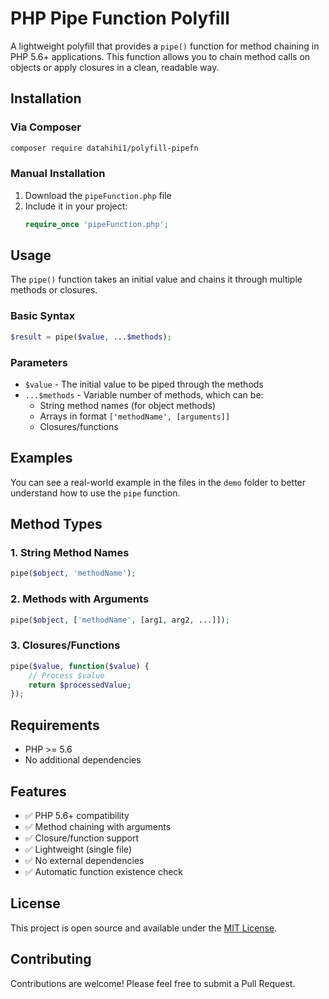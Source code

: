 # PHP Pipe Function Polyfill

A lightweight polyfill that provides a `pipe()` function for method chaining in PHP 5.6+ applications. This function allows you to chain method calls on objects or apply closures in a clean, readable way.

## Installation

### Via Composer

```bash
composer require datahihi1/polyfill-pipefn
```

### Manual Installation

1. Download the `pipeFunction.php` file
2. Include it in your project:
   ```php
   require_once 'pipeFunction.php';
   ```

## Usage

The `pipe()` function takes an initial value and chains it through multiple methods or closures.

### Basic Syntax

```php
$result = pipe($value, ...$methods);
```

### Parameters

- `$value` - The initial value to be piped through the methods
- `...$methods` - Variable number of methods, which can be:
  - String method names (for object methods)
  - Arrays in format `['methodName', [arguments]]`
  - Closures/functions

## Examples

You can see a real-world example in the files in the `demo` folder to better understand how to use the `pipe` function.

## Method Types

### 1. String Method Names
```php
pipe($object, 'methodName');
```

### 2. Methods with Arguments
```php
pipe($object, ['methodName', [arg1, arg2, ...]]);
```

### 3. Closures/Functions
```php
pipe($value, function($value) {
    // Process $value
    return $processedValue;
});
```

## Requirements

- PHP >= 5.6
- No additional dependencies

## Features

- ✅ PHP 5.6+ compatibility
- ✅ Method chaining with arguments
- ✅ Closure/function support
- ✅ Lightweight (single file)
- ✅ No external dependencies
- ✅ Automatic function existence check

## License

This project is open source and available under the [MIT License](LICENSE).

## Contributing

Contributions are welcome! Please feel free to submit a Pull Request.
